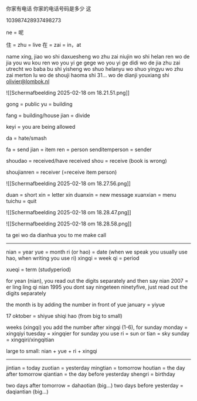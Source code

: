 你家有电话
你家的电话号码是多少
这

103987428937498273

ne = 呢


住 = zhu = live
在 = zai = in，at


name xing, jiao
wo shi daxuesheng
wo zhu zai niujin
wo shi helan ren
wo de jia you wu kou ren
wo you yi ge gege
wo you yi ge didi
wo de jia zhu zai utrecht
wo baba bu shi yisheng
wo shuo helanyu
wo shuo yingyu
wo zhu zai merton lu
wo de shouji haoma shi 31...
wo de dianji youxiang shi olivier@lombok.nl

![[Scherm­afbeelding 2025-02-18 om 18.21.51.png]]

gong = public
yu = building

fang = building/house
jian = divide

keyi = you are being allowed

da = hate/smash

fa = send
jian = item
ren = person
senditemperson = sender

shoudao = received/have received
shou = receive (book is wrong)

shoujianren = receiver (=receive item person)

![[Scherm­afbeelding 2025-02-18 om 18.27.56.png]]

duan = short
xin = letter
xin duanxin = new message
xuanxian = menu
tuichu = quit

![[Scherm­afbeelding 2025-02-18 om 18.28.47.png]]


![[Scherm­afbeelding 2025-02-18 om 18.28.58.png]]


ta gei wo da dianhua
you to me make call

---

nian = year
yue = month
ri (or hao) = date (when we speak you usually use hao, when writing you use ri)
xingqi = week
qi = period

xueqi = term (studyperiod)

for yean (nian), you read out the digits separately and then say nian
2007 = er ling ling qi nian
1995 you dont say ningeteen ninetyfive, just read out the digits separately

the month is by adding the number in front of yue
january = yiyue

17 oktober = shiyue shiqi hao (from big to small)

weeks (xingqi) you add the number after xingqi (1-6), for sunday 
monday = xingqiyi
tuesday = xingqier
for sunday you use ri = sun or tian = sky
sunday = xingqiri/xingqitian

large to small:
nian + yue + ri + xingqi


---

jintian = today
zuotian = yesterday
mingtian = tomorrow
houtian = the day after tomorrow
qiantian = the day before yesterday
shengri = birthday

two days after tomorrow = dahaotian (big...)
two days before yesterday = daqiantian (big...)

